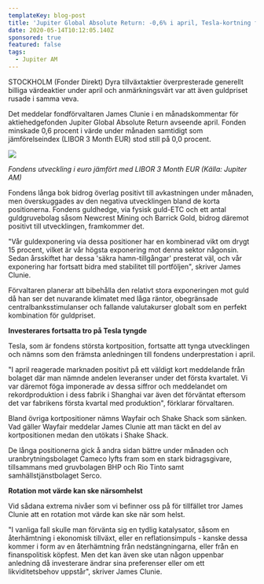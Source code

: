 ```yaml
---
templateKey: blog-post
title: 'Jupiter Global Absolute Return: -0,6% i april, Tesla-kortning fortsatt sänke'
date: 2020-05-14T10:12:05.140Z
sponsored: true
featured: false
tags:
  - Jupiter AM
---
```

STOCKHOLM (Fonder Direkt) Dyra tillväxtaktier överpresterade generellt billiga värdeaktier under april och anmärkningsvärt var att även guldpriset rusade i samma veva.

Det meddelar fondförvaltaren James Clunie i en månadskommentar för aktiehedgefonden Jupiter Global Absolute Return avseende april. Fonden minskade 0,6 procent i värde under månaden samtidigt som jämförelseindex (LIBOR 3 Month EUR) stod still på 0,0 procent.

![](/img/gl-abs.png)

*Fondens utveckling i euro jämfört med LIBOR 3 Month EUR (Källa: Jupiter AM)*

Fondens långa bok bidrog överlag positivt till avkastningen under månaden, men överskuggades av den negativa utvecklingen bland de korta positionerna. Fondens guldhedge, via fysisk guld-ETC och ett antal guldgruvebolag såsom Newcrest Mining och Barrick Gold, bidrog däremot positivt till utvecklingen, framkommer det.

"Vår guldexponering via dessa positioner har en kombinerad vikt om drygt 15 procent, vilket är vår högsta exponering mot denna sektor någonsin. Sedan årsskiftet har dessa 'säkra hamn-tillgångar' presterat väl, och vår exponering har fortsatt bidra med stabilitet till portföljen", skriver James Clunie.

Förvaltaren planerar att bibehålla den relativt stora exponeringen mot guld då han ser det nuvarande klimatet med låga räntor, obegränsade centralbanksstimulanser och fallande valutakurser globalt som en perfekt kombination för guldpriset.

**Investerares fortsatta tro på Tesla tyngde**

Tesla, som är fondens största kortposition, fortsatte att tynga utvecklingen och nämns som den främsta anledningen till fondens underprestation i april.

"I april reagerade marknaden positivt på ett väldigt kort meddelande från bolaget där man nämnde andelen leveranser under det första kvartalet. Vi var däremot föga imponerade av dessa siffror och meddelandet om rekordproduktion i dess fabrik i Shanghai var även det förväntat eftersom det var fabrikens första kvartal med produktion", förklarar förvaltaren.

Bland övriga kortpositioner nämns Wayfair och Shake Shack som sänken. Vad gäller Wayfair meddelar James Clunie att man täckt en del av kortpositionen medan den utökats i Shake Shack.

De långa positionerna gick å andra sidan bättre under månaden och uranbrytningsbolaget Cameco lyfts fram som en stark bidragsgivare, tillsammans med gruvbolagen BHP och Rio Tinto samt samhällstjänstbolaget Serco.

**Rotation mot värde kan ske närsomhelst**

Vid sådana extrema nivåer som vi befinner oss på för tillfället tror James Clunie att en rotation mot värde kan ske när som helst.

"I vanliga fall skulle man förvänta sig en tydlig katalysator, såsom en återhämtning i ekonomisk tillväxt, eller en reflationsimpuls - kanske dessa kommer i form av en återhämtning från nedstängningarna, eller från en finanspolitisk köpfest. Men det kan även ske utan någon uppenbar anledning då investerare ändrar sina preferenser eller om ett likviditetsbehov uppstår", skriver James Clunie.